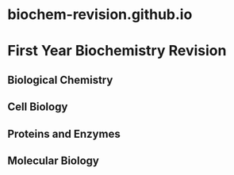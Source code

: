 # biochem-revision.github.io

<!DOCTYPE html>

<html>
<head>
  <h1>First Year Biochemistry Revision</h1>
</head>

<body>
  
   <h2>Biological Chemistry</h2>

   <h2>Cell Biology</h2>

   <h2>Proteins and Enzymes</h2>

   <h2>Molecular Biology</h2>

</body>
</html>
